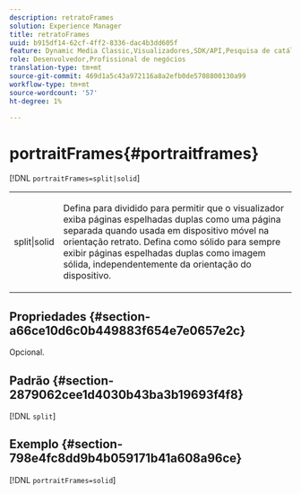 ```yaml
---
description: retratoFrames
solution: Experience Manager
title: retratoFrames
uuid: b915df14-62cf-4ff2-8336-dac4b3dd605f
feature: Dynamic Media Classic,Visualizadores,SDK/API,Pesquisa de catálogo eletrônico
role: Desenvolvedor,Profissional de negócios
translation-type: tm+mt
source-git-commit: 469d1a5c43a972116a8a2efb0de5708800130a99
workflow-type: tm+mt
source-wordcount: '57'
ht-degree: 1%

---
```



# portraitFrames{#portraitframes}

[!DNL `portraitFrames=split|solid`]

<table id="table_1D425B7685D448459CD3FE8D683C813C"> 
 <tbody> 
  <tr> 
   <td colname="col1"> <p> <span class="codeph"> split|solid</span> </p> </td> 
   <td colname="col2"> <p>Defina para <span class="codeph"> dividido</span> para permitir que o visualizador exiba páginas espelhadas duplas como uma página separada quando usada em dispositivo móvel na orientação retrato. Defina como <span class="codeph"> sólido</span> para sempre exibir páginas espelhadas duplas como imagem sólida, independentemente da orientação do dispositivo. </p> </td> 
  </tr> 
 </tbody> 
</table>

## Propriedades {#section-a66ce10d6c0b449883f654e7e0657e2c}

Opcional.

## Padrão {#section-2879062cee1d4030b43ba3b19693f4f8}

[!DNL `split`]

## Exemplo {#section-798e4fc8dd9b4b059171b41a608a96ce}

[!DNL `portraitFrames=solid`]
